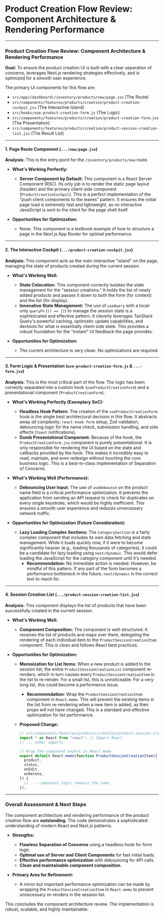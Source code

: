# Product Creation Flow Review: Component Architecture & Rendering Performance

---

### **Product Creation Flow Review: Component Architecture & Rendering Performance**

**Goal:** To ensure the product creation UI is built with a clear separation of concerns, leverages Next.js rendering strategies effectively, and is optimized for a smooth user experience.

The primary UI components for this flow are:

- `src/app/(dashboard)/inventory/products/new/page.jsx` (The Route)
- `src/components/features/products/creation/product-creation-cockpit.jsx` (The Interactive Island)
- `src/hooks/use-product-creation-form.js` (The Logic)
- `src/components/features/products/creation/product-creation-form.jsx` (The Presentation)
- `src/components/features/products/creation/product-session-creation-list.jsx` (The Result List)

---

#### **1. Page Route Component (`.../new/page.jsx`)**

**Analysis:**
This is the entry point for the `/inventory/products/new` route.

- **What's Working Perfectly:**

  - **Server Component by Default:** This component is a React Server Component (RSC). Its only job is to render the static page layout (header) and the primary client-side component (`ProductCreationCockpit`). This is a perfect implementation of the "push client components to the leaves" pattern. It ensures the initial page load is extremely fast and lightweight, as no interactive JavaScript is sent to the client for the page shell itself.

- **Opportunities for Optimization:**
  - None. This component is a textbook example of how to structure a page in the Next.js App Router for optimal performance.

---

#### **2. The Interactive Cockpit (`.../product-creation-cockpit.jsx`)**

**Analysis:**
This component acts as the main interactive "island" on the page, managing the state of products created during the current session.

- **What's Working Well:**

  - **State Colocation:** This component correctly isolates the state management for the "session creations." It holds the list of newly added products and passes it down to both the form (for context) and the list (for display).
  - **Innovative State Management:** The use of `useQuery` with a local-only `queryFn` (`() => []`) to manage the session state is a sophisticated and effective pattern. It cleverly leverages TanStack Query's powerful caching, optimistic update capabilities, and devtools for what is essentially client-side state. This provides a robust foundation for the "instant" UI feedback the page provides.

- **Opportunities for Optimization:**
  - The current architecture is very clean. No optimizations are required.

---

#### **3. Form Logic & Presentation (`use-product-creation-form.js` & `...-form.jsx`)**

**Analysis:**
This is the most critical part of the flow. The logic has been correctly separated into a custom hook (`useProductCreationForm`) and a presentational component (`ProductCreationForm`).

- **What's Working Perfectly (Exemplary SoC):**

  - **Headless Hook Pattern:** The creation of the `useProductCreationForm` hook is the single best architectural decision in this flow. It abstracts away _all_ complexity: `react-hook-form` setup, Zod validation, debouncing logic for the name check, submission handling, and side effects (`toast` notifications).
  - **Dumb Presentational Component:** Because of the hook, the `ProductCreationForm.jsx` component is purely presentational. It is only responsible for rendering the UI based on the state and callbacks provided by the hook. This makes it incredibly easy to read, maintain, and even redesign without touching the core business logic. This is a best-in-class implementation of Separation of Concerns.

- **What's Working Well (Performance):**

  - **Debouncing User Input:** The use of `useDebounce` on the product name field is a critical performance optimization. It prevents the application from sending an API request to check for duplicates on every single keystroke, which would be highly inefficient. This ensures a smooth user experience and reduces unnecessary network traffic.

- **Opportunities for Optimization (Future Consideration):**
  - **Lazy Loading Complex Sections:** The `CategorySection` is a fairly complex component that includes its own data fetching and state management. While it loads quickly now, if it were to become significantly heavier (e.g., loading thousands of categories), it could be a candidate for lazy loading using `next/dynamic`. This would defer loading the JavaScript for the category component until it's needed.
    - **Recommendation:** No immediate action is needed. However, be mindful of this pattern. If any part of the form becomes a performance bottleneck in the future, `next/dynamic` is the correct tool to reach for.

---

#### **4. Session Creation List (`.../product-session-creation-list.jsx`)**

**Analysis:**
This component displays the list of products that have been successfully created in the current session.

- **What's Working Well:**

  - **Component Composition:** The component is well-structured. It receives the list of products and maps over them, delegating the rendering of each individual item to the `ProductSessionCreationItem` component. This is clean and follows React best practices.

- **Opportunities for Optimization:**

  - **Memoization for List Items:** When a new product is added to the session list, the entire `ProductSessionCreationList` component re-renders, which in turn causes every `ProductSessionCreationItem` in the list to re-render. For a small list, this is unnoticeable. For a very long list, this could become a performance issue.

    - **Recommendation:** Wrap the `ProductSessionCreationItem` component in `React.memo`. This will prevent the existing items in the list from re-rendering when a new item is added, as their props will not have changed. This is a standard and effective optimization for list performance.

  - **Proposed Change:**

    ```jsx
    // src/components/features/products/creation/product-session-creation-item.jsx
    import * as React from "react"; // Import React
    // ... other imports

    // Wrap the component export in React.memo
    export default React.memo(function ProductSessionCreationItem({
      product,
      status,
      onEdit,
      onDelete,
    }) {
      // ... component logic remains the same
    });
    ```

---

### **Overall Assessment & Next Steps**

The component architecture and rendering performance of the product creation flow are **outstanding**. The code demonstrates a sophisticated understanding of modern React and Next.js patterns.

- **Strengths:**

  - **Flawless Separation of Concerns** using a headless hook for form logic.
  - **Optimal use of Server and Client Components** for fast initial loads.
  - **Effective performance optimization** with debouncing for API calls.
  - **Clean and maintainable component composition.**

- **Primary Area for Refinement:**
  - A minor but important performance optimization can be made by wrapping the `ProductSessionCreationItem` in `React.memo` to prevent unnecessary re-renders in the session list.

This concludes the component architecture review. The implementation is robust, scalable, and highly maintainable.
